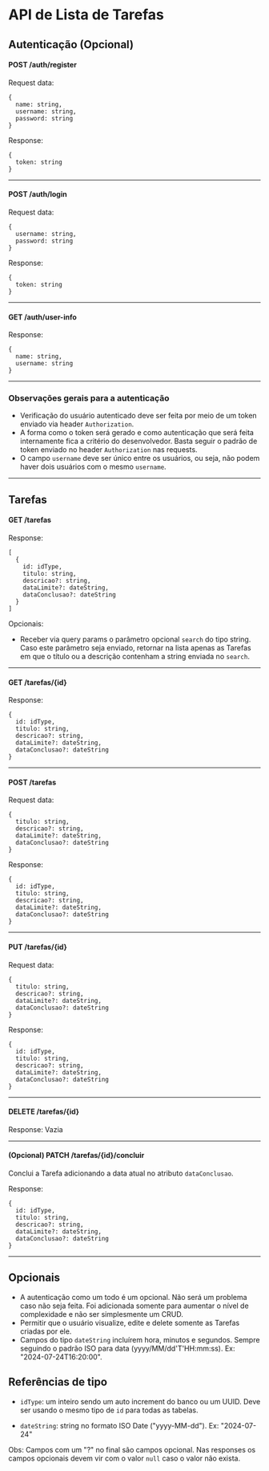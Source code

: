 # API de Lista de Tarefas

## Autenticação (Opcional)
#### POST /auth/register
Request data:
```
{
  name: string,
  username: string,
  password: string
}
```
Response:
```
{
  token: string
}
```

---

#### POST /auth/login
Request data:
```
{
  username: string,
  password: string
}
```
Response:
```
{
  token: string
}
```

---

#### GET /auth/user-info
Response:
```
{
  name: string,
  username: string
}
```

---

### Observações gerais para a autenticação
- Verificação do usuário autenticado deve ser feita por meio de um token enviado via header `Authorization`.
- A forma como o token será gerado e como autenticação que será feita internamente fica a critério do desenvolvedor. Basta seguir o padrão de token enviado no header `Authorization` nas requests.
- O campo `username` deve ser único entre os usuários, ou seja, não podem haver dois usuários com o mesmo `username`.

---

## Tarefas

#### GET /tarefas
Response:
```
[
  {
    id: idType,
    titulo: string,
    descricao?: string,
    dataLimite?: dateString,
    dataConclusao?: dateString
  }
]
```
Opcionais:
  - Receber via query params o parâmetro opcional `search` do tipo string. Caso este parâmetro seja enviado, retornar na lista apenas as Tarefas em que o título ou a descrição contenham a string enviada no `search`.

---

#### GET /tarefas/{id}
Response:
```
{
  id: idType,
  titulo: string,
  descricao?: string,
  dataLimite?: dateString,
  dataConclusao?: dateString
}
```

---

#### POST /tarefas
Request data:
```
{
  titulo: string,
  descricao?: string,
  dataLimite?: dateString,
  dataConclusao?: dateString
}
```
Response:
```
{
  id: idType,
  titulo: string,
  descricao?: string,
  dataLimite?: dateString,
  dataConclusao?: dateString
}
```

---

#### PUT /tarefas/{id}
Request data:
```
{
  titulo: string,
  descricao?: string,
  dataLimite?: dateString,
  dataConclusao?: dateString
}
```
Response:
```
{
  id: idType,
  titulo: string,
  descricao?: string,
  dataLimite?: dateString,
  dataConclusao?: dateString
}
```

---

#### DELETE /tarefas/{id}
Response: Vazia

---

#### (Opcional) PATCH /tarefas/{id}/concluir
Conclui a Tarefa adicionando a data atual no atributo `dataConclusao`.

Response:
```
{
  id: idType,
  titulo: string,
  descricao?: string,
  dataLimite?: dateString,
  dataConclusao?: dateString
}
```

---

## Opcionais
  - A autenticação como um todo é um opcional. Não será um problema caso não seja feita. Foi adicionada somente para aumentar o nível de complexidade e não ser simplesmente um CRUD.
  - Permitir que o usuário visualize, edite e delete somente as Tarefas criadas por ele.
  - Campos do tipo `dateString` incluírem hora, minutos e segundos. Sempre seguindo o padrão ISO para data (yyyy/MM/dd'T'HH:mm:ss). Ex: "2024-07-24T16:20:00".

## Referências de tipo
  - `idType`: um inteiro sendo um auto increment do banco ou um UUID. Deve ser usando o mesmo tipo de `id` para todas as tabelas.

  - `dateString`: string no formato ISO Date ("yyyy-MM-dd"). Ex: "2024-07-24"

Obs: Campos com um "?" no final são campos opcional. Nas responses os campos opcionais devem vir com o valor `null` caso o valor não exista.
  
